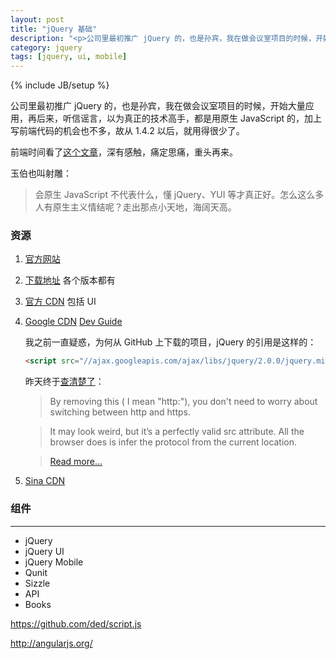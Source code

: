 ```yaml
---
layout: post
title: "jQuery 基础"
description: "<p>公司里最初推广 jQuery 的，也是孙宾，我在做会议室项目的时候，开始大量应用，再后来，听信谣言，以为真正的技术高手，都是用原生 JavaScript 的，加上写前端代码的机会也不多，故从 1.4.2 以后，就用得很少了。</p><p>前段时间看了玉伯也叫射雕的文章，深有感触，痛定思痛，重头再来。</p>"
category: jquery
tags: [jquery, ui, mobile]
---
```

{% include JB/setup %}

公司里最初推广 jQuery 的，也是孙宾，我在做会议室项目的时候，开始大量应用，再后来，听信谣言，以为真正的技术高手，都是用原生 JavaScript 的，加上写前端代码的机会也不多，故从 1.4.2 以后，就用得很少了。

前端时间看了[这个文章](https://github.com/lifesinger/lifesinger.github.com/issues/126)，深有感触，痛定思痛，重头再来。

玉伯也叫射雕：

>会原生 JavaScript 不代表什么，懂 jQuery、YUI 等才真正好。怎么这么多人有原生主义情结呢？走出那点小天地，海阔天高。

### 资源

1. [官方网站](http://jquery.com/)

2. [下载地址](http://jquery.com/download/) 各个版本都有

3. [官方 CDN](http://code.jquery.com/) 包括 UI

4. [Google CDN](https://developers.google.com/speed/libraries/) [Dev Guide](https://developers.google.com/speed/libraries/devguide)

	我之前一直疑惑，为何从 GitHub 上下载的项目，jQuery 的引用是这样的：

	```html
	<script src="//ajax.googleapis.com/ajax/libs/jquery/2.0.0/jquery.min.js"></script>
	```
	昨天终于[查清楚了](http://stackoverflow.com/questions/547384/where-do-you-include-the-jquery-library-from-google-jsapi-cdn)：

	>By removing this ( I mean "http:"), you don't need to worry about switching between http and https.

	>It may look weird, but it’s a perfectly valid src attribute.  All the browser does is infer the protocol from the current location. 

	>[Read more...](http://blog.jonathanoliver.com/2010/09/http-and-https-with-google-cdn/)

5. [Sina CDN](http://lib.sinaapp.com/)

### 组件

----

* jQuery
* jQuery UI
* jQuery Mobile
* Qunit
* Sizzle
* API
* Books


https://github.com/ded/script.js

http://angularjs.org/




